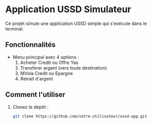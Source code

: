 # Application USSD Simulateur

Ce projet simule une application USSD simple qui s'exécute dans le terminal.

## Fonctionnalités

- Menu principal avec 4 options :
  1. Acheter Credit ou Offre Yas
  2. Transferer argent (vers toute destination)
  3. MVola Credit ou Epargne
  4. Retrait d'argent

## Comment l'utiliser

1. Clonez le dépôt :
   ```bash
   git clone https://github.com/votre-utilisateur/ussd-app.git